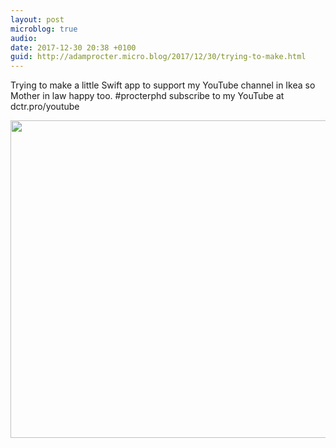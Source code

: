 ```yaml
---
layout: post
microblog: true
audio: 
date: 2017-12-30 20:38 +0100
guid: http://adamprocter.micro.blog/2017/12/30/trying-to-make.html
---
```

Trying to make a little Swift app to support my YouTube channel in Ikea so Mother in law happy too. #procterphd subscribe to my YouTube at dctr.pro/youtube

<img src="http://discursive.adamprocter.co.uk/uploads/2017/472c9bb592.jpg" width="600" height="508" />
